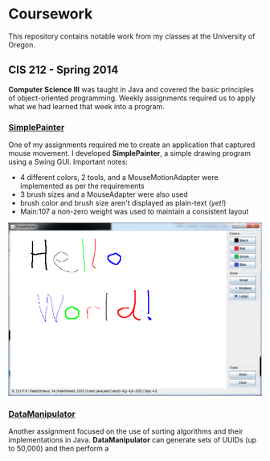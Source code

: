 # Coursework
This repository contains notable work from my classes at the University of Oregon.

## CIS 212 - Spring 2014
__Computer Science III__ was taught in Java and covered the basic principles of object-oriented programming. Weekly assignments required us to apply what we had learned that week into a program.

### [SimplePainter](SimplePainter/)
One of my assignments required me to create an application that captured mouse movement. I developed __SimplePainter__, a simple drawing program using a Swing GUI. Important notes:
* 4 different colors, 2 tools, and a MouseMotionAdapter were implemented as per the requirements
* 3 brush sizes and a MouseAdapter were also used
* brush color and brush size aren't displayed as plain-text (_yet!_)
* Main:107 a non-zero weight was used to maintain a consistent layout

![SimplePainter](/SimplePainter/preview.png)

### [DataManipulator](DataManipulator/)
Another assignment focused on the use of sorting algorithms and their implementations in Java. __DataManipulator__ can generate sets of UUIDs (up to 50,000) and then perform a 